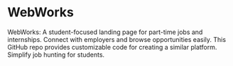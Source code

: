 # WebWorks
  WebWorks: A student-focused landing page for part-time jobs and internships. Connect with employers and browse opportunities easily. This GitHub repo provides customizable code for creating a similar platform. Simplify job hunting for students.
